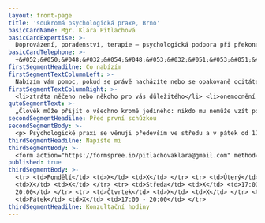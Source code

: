 ```yaml
---
layout: front-page
title: 'soukromá psychologická praxe, Brno'
basicCardName: Mgr. Klára Pitlachová
basicCardExpertise: >-
  Doprovázení, poradenství, terapie – psychologická podpora při překonávání nejasného úseku vaší životní cesty.
basicCardTelephone: >-
  +&#052;&#050;&#048;&#032;&#054;&#048;&#053;&#032;&#051;&#053;&#051;&#032;&#054;&#048;&#049;
firstSegmentHeadilne: Co nabízím
firstSegmentTextColumnLeft: >-
  Nabízím vám pomoc, pokud se právě nacházíte nebo se opakovaně ocitáte v obtížné situaci. Věřím, že vám mohu dobře pomoci zvláště tehdy, když vám obtíže činí váš pocit nedostatečnosti, ochromení či ztráty sebe sama. Mohu se stát vaším průvodcem na cestě ven ze starých (a stále citlivých) záležitostí. Mohu vám být nápomocná, když váháte na významném životním rozcestí nebo chcete-li se jen lépe poznat a posunout se ve svém osobním rozvoji. Společně se můžeme pokusit hledat cestu ke zlepšení také v případě, že vaši každodenní činnost nepříznivě ovlivňuje některý nebo více z následujících problémů:
firstSegmentTextColumnRight: >-
  <li>ztráta něčeho nebo někoho pro vás důležitého</li> <li>onemocnění či jiná nepříznivá životní událost</li> <li>nejistota, strach, deprese, nerozhodnost</li> <li>nutkavé myšlenky či chování, omezující zlozvyky</li> <li>přetížení, napětí, stres, psychosomatické potíže</li> <li>pocit nesmyslnosti, prázdnota, nedostatečný „tah na branku“</li> <li>odcizení, nezakořeněnost, osamělost</li> <li>neuspokojivé vztahy, včetně vztahu k sobě</li> <li>pochybnosti o stávajících hodnotách, spirituální krize</li> <li>a další…</li>
qutoSegmentText: >-
  „Člověk může přijít o všechno kromě jediného: nikdo mu nemůže vzít poslední lidskou svobodu – vybrat si za jakýchkoliv okolností svůj vlastní přístup, svou cestu.“ <br><br> (V. E. Frankl)
secondSegmentHeadilne: Před první schůzkou
secondSegmentBody: >-
  <p> Psychologické praxi se věnuji především ve středu a v pátek od 17 do 20 hodin. Schůzku je nutné telefonicky sjednat předem. Zmeškám-li váš hovor, zavolám vám co nejdříve zpět. </p> <p> <h3>Základní cena za 1 hodinu: 500 Kč</h3> </p> <p> Platby přijímám pouze v hotovosti ihned po skončení schůzky. Pokud se během prvního setkání ukáže, že vaše potíže nespadají do mé kompetence, tuto konzultaci vám nebudu účtovat a zprostředkuji vám kontakt na příslušného odborníka. </p> <p> <h3>Tel. +&#052;&#050;&#048;&#032;&#054;&#048;&#053;&#032;&#051;&#053;&#051;&#032;&#054;&#048;&#049;<br> Liga vozíčkářů - zvonek CDS<br> Bzenecká 23, Brno</h3> </p> <p> <a class="map-anchor" href="https://www.google.cz/maps/place/Liga+voz%C3%AD%C4%8Dk%C3%A1%C5%99%C5%AF/@49.207363,16.6546221,17z/data=!3m1!4b1!4m5!3m4!1s0x471294bd06667b0f:0x5c8c8e3231690874!8m2!3d49.2073595!4d16.6568108" target="_blank">Odkaz na mapu</a> </p>
thirdSegmentHeadilne: Napište mi
thirdSegmentBody: >-
  <form action="https://formspree.io/pitlachovaklara@gmail.com" method="POST"> <input type="hidden" name="_next" value="http://klarapitlachova.cz/message-sent.html"> <input type="hidden" name="_format" value="plain" /> <input type="text" name="_gotcha" style="display:none"> <label>Váš email <input id="input-sender-email" type="email" name="_replyto" required> </label> </label> <label>Vaše jméno <input type="text" name="jmeno" placeholder="" required> </label> <label>Vaše zpráva <textarea name="text" required></textarea> </label> <input type="submit" value="Odeslat zprávu" class="submit-button"> </form>
published: true
thirdSegmentBody: >-
  <tr> <td>Pondělí</td> <td>X</td> <td>X</td> </tr> <tr> <td>Úterý</td>
  <td>X</td> <td>X</td> </tr> <tr> <td>Středa</td> <td>X</td> <td>17:00 -
  20:00</td> </tr> <tr> <td>Čtvrtek</td> <td>X</td> <td>X</td> </tr> <tr>
  <td>Pátek</td> <td>X</td> <td>17:00 - 20:00</td> </tr>
thirdSegmentHeadilne: Konzultační hodiny
---
```

